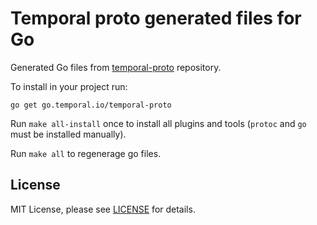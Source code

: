 # Temporal proto generated files for Go

Generated Go files from [temporal-proto](https://github.com/temporalio/temporal-proto) repository.

To install in your project run:
```
go get go.temporal.io/temporal-proto 
```

Run `make all-install` once to install all plugins and tools (`protoc` and `go` must be installed manually).

Run `make all` to regenerage go files.

## License

MIT License, please see [LICENSE](LICENSE) for details.
